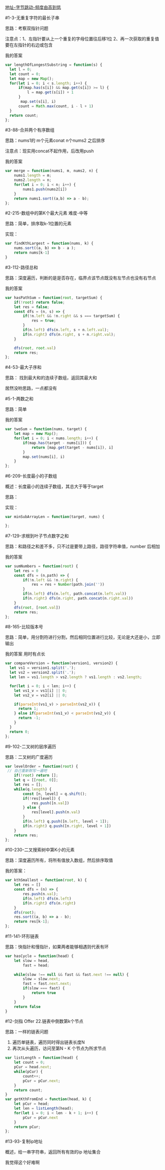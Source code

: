 [地址-字节跳动-频度由高到低](https://codetop.cc/#/home)


#1-3-无重复字符的最长子串

思路：考察双指针问题

注意点：1、左指针要从上一个重复的字母位置往后移1位
2、再一次获取的重复值要在左指针的右边或包含

我的答案

```js
var lengthOfLongestSubstring = function(s) {
  let l = 0;
  let count = 0;
  let map = new Map();
  for(let i = 0; i < s.length; i++) {
      if(map.has(s[i]) && map.get(s[i]) >= l) {
          l = map.get(s[i]) + 1
      }
       map.set(s[i], i)
      count = Math.max(count, i - l + 1)
  }
  return count;
};
```

#3-88-合并两个有序数组

思路：nums1的 m个元素conat n个nums2 之后排序

注意点：现实用concat不起作用，后改用push

我的答案

```js
var merge = function(nums1, m, nums2, n) {
    nums1.length = m;
    nums2.length = n;
    for(let i = 0; i < n; i++) {
        nums1.push(nums2[i])
    }
    return nums1.sort((a,b) => a - b);
};
```

#2-215-数组中的第K个最大元素   难度-中等

思路：简单，排序取k-1位置的元素

实现：

```js
var findKthLargest = function(nums, k) {
    nums.sort((a, b) => b - a );
    return nums[k-1]
}
```

#3-112-路径总和

思路：深度遍历，判断的是是否存在，临界点该节点既没有左节点也没有右节点

我的答案

```js
var hasPathSum = function(root, targetSum) {
    if(!root) return false;
    let res = false;
    const dfs = (n, s) => {
        if(!n.left && !n.right && s === targetSum) {
            res = true;
        }
        if(n.left) dfs(n.left, s + n.left.val);
        if(n.right) dfs(n.right, s + n.right.val);
    }

    dfs(root, root.val)
    return res;
};
```

#4-53-最大子序和

思路： 找到最大和的连续子数组，返回其最大和

居然没哟思路，一点都没有

#5-1-两数之和

思路：简单

我的答案

```js
var twoSum = function(nums, target) {
    let map = new Map();
    for(let i = 0; i < nums.length; i++) {
        if(map.has(target - nums[i])) {
            return [map.get(target - nums[i]), i]
        }
        map.set(nums[i], i)
    }
};
```

#6-209-长度最小的子数组

概述：长度最小的连续子数组，其总大于等于target

思路：

实现：

```js
var minSubArrayLen = function(target, nums) {

};
```

#7-129-求根到叶子节点数字之和

思路：和路径之和差不多，只不过是要带上路径，路径字符串值，number 后相加

我的答案

```js
var sumNumbers = function(root) {
    let res = 0
    const dfs = (n,path) => {
        if(!n.left && !n.right) {
            res = res + Number(path.join(''))
        }
        if(n.left) dfs(n.left, path.concat(n.left.val))
        if(n.right) dfs(n.right, path.concat(n.right.val))
    }
    dfs(root, [root.val])
    return res;
};
```

#8-165-比较版本号

思路：简单，用分割符进行分割，然后相同位置进行比较，无论是大还是小，立即输出

我的答案  用时有点长
```js
var compareVersion = function(version1, version2) {
  let vs1 = version1.split('.');
  let vs2 = version2.split('.');
  let len = vs1.length > vs2.length ? vs1.length : vs2.length;

  for(let i = 0; i < len; i++) {
    let vs1_v = vs1[i] || 0;
    let vs2_v = vs2[i] || 0;

    if(parseInt(vs1_v) > parseInt(vs2_v)) {
      return 1;
    } else if(parseInt(vs1_v) < parseInt(vs2_v)) {
      return -1;
    }
  }
  return 0;
};
```

#9-102-二叉树的层序遍历

思路：二叉树的广度遍历

```js
var levelOrder = function(root) {
 // 自己重新默写一遍吧
    if(!root) return [];
    let q = [[root, 0]];
    let res = [];
    while(q.length) {
        const [n, level] = q.shift();
        if(!res[level]) {
            res.push([n.val])
        } else {
            res[level].push(n.val)
        }
        if(n.left) q.push([n.left, level + 1]);
        if(n.right) q.push([n.right, level + 1])
    }
    return res;
};
```

#10-230-二叉搜索树中第K小的元素

思路：深度遍历所有，将所有值放入数组，然后排序取值

我的答案：

```js
var kthSmallest = function(root, k) {
    let res = []
    const dfs = (n) => {
        res.push(n.val);
        if(n.left) dfs(n.left)
        if(n.right) dfs(n.right)
    }
    dfs(root);
    res.sort((a, b) => a - b);
    return res[k-1];
};
```

#11-141-环形链表

思路：快指针和慢指针，如果两者能够相遇则代表有环

```js
var hasCycle = function(head) {
    let slow = head,
        fast = head;
    
    while(slow !== null && fast && fast.next !== null) {
        slow = slow.next;
        fast = fast.next.next;
        if(slow === fast) {
            return true
        }
    }
    return false
}
```

#12-剑指 Offer 22.链表中倒数第k个节点

思路：一样的链表问题

1. 遍历单链表，遍历同时得出链表长度N
2. 再次从头遍历，访问至第N - K 个节点为所求节点


```js
var listLength = function(head) {
    let count = 0;
    pCur = head.next;
    while(pCur) {
        count++;
        pCur = pCur.next;
    }
    return count;
}
var getKthFromEnd = function(head, k) {
    let pCur = head;
    let len = listLength(head);
    for(let i = 0; i < len - k + 1; i++) {
        pCur = pCur.next
    }
    return pCur;
};
```

#13-93-复制ip地址

概述，给一串字符串，返回所有有效的ip 地址集合

我觉得这个好难啊

```js

```
